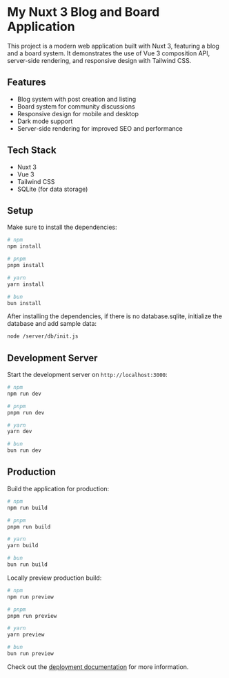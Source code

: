 # My Nuxt 3 Blog and Board Application

This project is a modern web application built with Nuxt 3, featuring a blog and a board system. It demonstrates the use of Vue 3 composition API, server-side rendering, and responsive design with Tailwind CSS.

## Features

- Blog system with post creation and listing
- Board system for community discussions
- Responsive design for mobile and desktop
- Dark mode support
- Server-side rendering for improved SEO and performance

## Tech Stack

- Nuxt 3
- Vue 3
- Tailwind CSS
- SQLite (for data storage)

## Setup

Make sure to install the dependencies:

```bash
# npm
npm install

# pnpm
pnpm install

# yarn
yarn install

# bun
bun install
```

After installing the dependencies, if there is no database.sqlite, initialize the database and add sample data:

```bash
node /server/db/init.js
```

## Development Server

Start the development server on `http://localhost:3000`:

```bash
# npm
npm run dev

# pnpm
pnpm run dev

# yarn
yarn dev

# bun
bun run dev
```

## Production

Build the application for production:

```bash
# npm
npm run build

# pnpm
pnpm run build

# yarn
yarn build

# bun
bun run build
```

Locally preview production build:

```bash
# npm
npm run preview

# pnpm
pnpm run preview

# yarn
yarn preview

# bun
bun run preview
```

Check out the [deployment documentation](https://nuxt.com/docs/getting-started/deployment) for more information.